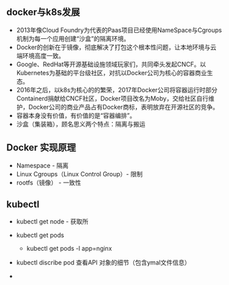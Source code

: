 ## docker与k8s发展

- 2013年像Cloud Foundry为代表的Paas项目已经使用NameSpace与Cgroups机制为每一个应用创建“沙盒”的隔离环境。
- Docker的创新在于镜像，彻底解决了打包这个根本性问题，让本地环境与云端环境高度一致。
- Google、RedHat等开源基础设施领域玩家们，共同牵头发起CNCF。以Kubernetes为基础的平台级社区，对抗以Docker公司为核心的容器商业生态。
- 2016年之后，以k8s为核心的的繁荣，2017年Docker公司将容器运行时部分Containerd捐献给CNCF社区，Docker项目改名为Moby，交给社区自行维护，Docker公司的商业产品占有Docker商标，表明放弃在开源社区的竞争。
- 容器本身没有价值，有价值的是“容器编排”。
- 沙盒（集装箱），顾名思义两个特点：隔离与搬运

## Docker 实现原理

- Namespace - 隔离
- Linux Cgroups（Linux Control Group）- 限制
- rootfs（镜像） - 一致性

## kubectl

- kubectl get node - 获取所

- kubectl get pods

  - kubectl get pods -l app=nginx

- kubectl discribe pod <pod-name>   查看API 对象的细节（包含ymal文件信息）

  

- 

